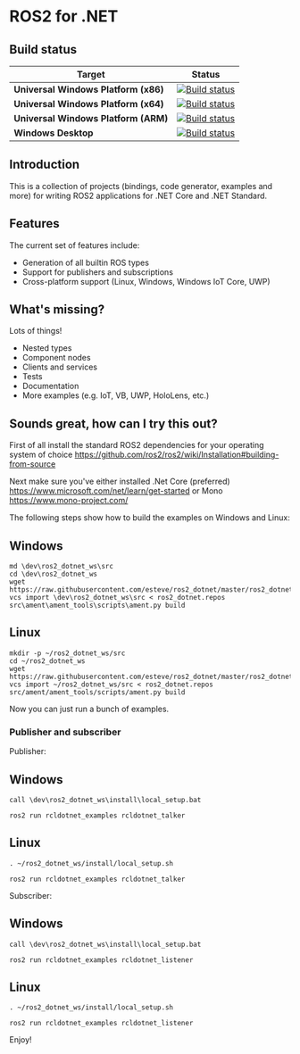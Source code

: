 ROS2 for .NET
=============

Build status
------------

| Target | Status |
|----------|--------|
| **Universal Windows Platform (x86)** | [![Build status](http://vsts-matrix-badges.herokuapp.com/repos/tests-ros2-dotnet/ros2-dotnet/2/branches/master/1)](https://dev.azure.com/tests-ros2-dotnet/ros2-dotnet/_build?definitionId=2) |
| **Universal Windows Platform (x64)** | [![Build status](http://vsts-matrix-badges.herokuapp.com/repos/tests-ros2-dotnet/ros2-dotnet/2/branches/master/2)](https://dev.azure.com/tests-ros2-dotnet/ros2-dotnet/_build?definitionId=2) |
| **Universal Windows Platform (ARM)** | [![Build status](http://vsts-matrix-badges.herokuapp.com/repos/tests-ros2-dotnet/ros2-dotnet/2/branches/master/3)](https://dev.azure.com/tests-ros2-dotnet/ros2-dotnet/_build?definitionId=2) |
| **Windows Desktop**                  | [![Build status](http://vsts-matrix-badges.herokuapp.com/repos/tests-ros2-dotnet/ros2-dotnet/2/branches/master/4)](https://dev.azure.com/tests-ros2-dotnet/ros2-dotnet/_build?definitionId=2) |

Introduction
------------

This is a collection of projects (bindings, code generator, examples and more) for writing ROS2
applications for .NET Core and .NET Standard.

Features
--------

The current set of features include:
- Generation of all builtin ROS types
- Support for publishers and subscriptions
- Cross-platform support (Linux, Windows, Windows IoT Core, UWP)

What's missing?
---------------

Lots of things!
- Nested types
- Component nodes
- Clients and services
- Tests
- Documentation
- More examples (e.g. IoT, VB, UWP, HoloLens, etc.)

Sounds great, how can I try this out?
-------------------------------------

First of all install the standard ROS2 dependencies for your operating system of choice https://github.com/ros2/ros2/wiki/Installation#building-from-source

Next make sure you've either installed .Net Core (preferred) https://www.microsoft.com/net/learn/get-started or Mono https://www.mono-project.com/

The following steps show how to build the examples on Windows and Linux:

Windows
-------

```
md \dev\ros2_dotnet_ws\src
cd \dev\ros2_dotnet_ws
wget https://raw.githubusercontent.com/esteve/ros2_dotnet/master/ros2_dotnet.repos
vcs import \dev\ros2_dotnet_ws\src < ros2_dotnet.repos
src\ament\ament_tools\scripts\ament.py build
```

Linux
-----

```
mkdir -p ~/ros2_dotnet_ws/src
cd ~/ros2_dotnet_ws
wget https://raw.githubusercontent.com/esteve/ros2_dotnet/master/ros2_dotnet.repos
vcs import ~/ros2_dotnet_ws/src < ros2_dotnet.repos
src/ament/ament_tools/scripts/ament.py build
```

Now you can just run a bunch of examples.

### Publisher and subscriber

Publisher:

Windows
-------

```
call \dev\ros2_dotnet_ws\install\local_setup.bat

ros2 run rcldotnet_examples rcldotnet_talker
```

Linux
-----

```
. ~/ros2_dotnet_ws/install/local_setup.sh

ros2 run rcldotnet_examples rcldotnet_talker
```

Subscriber:

Windows
-------

```
call \dev\ros2_dotnet_ws\install\local_setup.bat

ros2 run rcldotnet_examples rcldotnet_listener
```

Linux
-----

```
. ~/ros2_dotnet_ws/install/local_setup.sh

ros2 run rcldotnet_examples rcldotnet_listener
```

Enjoy!
